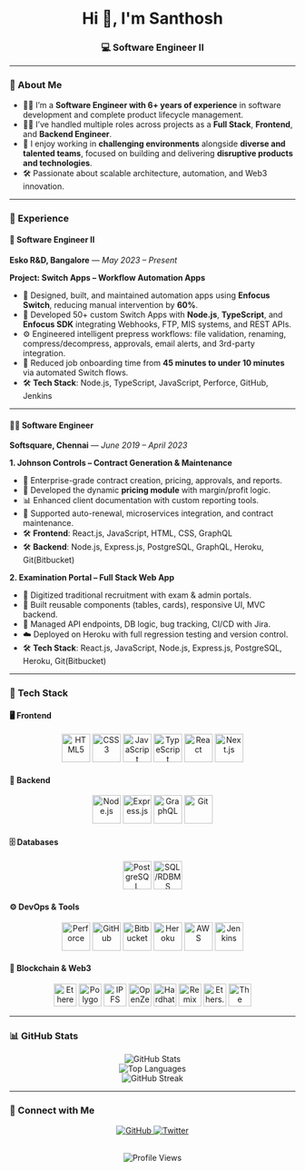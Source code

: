 <h1 align="center">Hi 👋, I'm Santhosh</h1>
<h3 align="center">💻 Software Engineer II</h3>

---

### 🚀 About Me

- 👨‍💻 I’m a **Software Engineer with 6+ years of experience** in software development and complete product lifecycle management.  
- 🧑‍🔧 I’ve handled multiple roles across projects as a **Full Stack**, **Frontend**, and **Backend Engineer**.  
- 🌟 I enjoy working in **challenging environments** alongside **diverse and talented teams**, focused on building and delivering **disruptive products and technologies**.  
- 🛠️ Passionate about scalable architecture, automation, and Web3 innovation.

---

### 💼 Experience

#### 🧠 Software Engineer II  
**Esko R&D, Bangalore** — *May 2023 – Present*

**Project: Switch Apps – Workflow Automation Apps**
- 🚀 Designed, built, and maintained automation apps using **Enfocus Switch**, reducing manual intervention by **60%**.
- 🔌 Developed 50+ custom Switch Apps with **Node.js**, **TypeScript**, and **Enfocus SDK** integrating Webhooks, FTP, MIS systems, and REST APIs.
- ⚙️ Engineered intelligent prepress workflows: file validation, renaming, compress/decompress, approvals, email alerts, and 3rd-party integration.
- 🧠 Reduced job onboarding time from **45 minutes to under 10 minutes** via automated Switch flows.
- 🛠️ **Tech Stack**: Node.js, TypeScript, JavaScript, Perforce, GitHub, Jenkins

---

#### 🧑‍💻 Software Engineer  
**Softsquare, Chennai** — *June 2019 – April 2023*

**1. Johnson Controls – Contract Generation & Maintenance**
- 📃 Enterprise-grade contract creation, pricing, approvals, and reports.
- 💸 Developed the dynamic **pricing module** with margin/profit logic.
- 📊 Enhanced client documentation with custom reporting tools.
- 🔁 Supported auto-renewal, microservices integration, and contract maintenance.
- 🛠️ **Frontend**: React.js, JavaScript, HTML, CSS, GraphQL  
- 🛠️ **Backend**: Node.js, Express.js, PostgreSQL, GraphQL, Heroku, Git(Bitbucket)

**2. Examination Portal – Full Stack Web App**
- 🎯 Digitized traditional recruitment with exam & admin portals.
- 🧱 Built reusable components (tables, cards), responsive UI, MVC backend.
- 🧪 Managed API endpoints, DB logic, bug tracking, CI/CD with Jira.
- ☁️ Deployed on Heroku with full regression testing and version control.
- 🛠️ **Tech Stack**: React.js, JavaScript, Node.js, Express.js, PostgreSQL, Heroku, Git(Bitbucket)

---

### 🧰 Tech Stack

#### 🖥️ Frontend
<div align="center">
  <img src="https://profilinator.rishav.dev/skills-assets/html5-original-wordmark.svg" alt="HTML5" height="50"/>
  <img src="https://profilinator.rishav.dev/skills-assets/css3-original-wordmark.svg" alt="CSS3" height="50"/>
  <img src="https://profilinator.rishav.dev/skills-assets/javascript-original.svg" alt="JavaScript" height="50"/>
  <img src="https://profilinator.rishav.dev/skills-assets/typescript-original.svg" alt="TypeScript" height="50"/>
  <img src="https://profilinator.rishav.dev/skills-assets/react-original-wordmark.svg" alt="React" height="50"/>
  <img src="https://cdn.worldvectorlogo.com/logos/nextjs-2.svg" alt="Next.js" height="50"/>
</div>

#### 🧱 Backend
<div align="center">
  <img src="https://profilinator.rishav.dev/skills-assets/nodejs-original-wordmark.svg" alt="Node.js" height="50"/>
  <img src="https://profilinator.rishav.dev/skills-assets/express-original-wordmark.svg" alt="Express.js" height="50"/>
  <img src="https://www.vectorlogo.zone/logos/graphql/graphql-icon.svg" alt="GraphQL" height="50"/>
  <img src="https://profilinator.rishav.dev/skills-assets/git-scm-icon.svg" alt="Git" height="50"/>
</div>

#### 🗄️ Databases
<div align="center">
  <img src="https://profilinator.rishav.dev/skills-assets/postgresql-original-wordmark.svg" alt="PostgreSQL" height="50"/>
  <img src="https://img.icons8.com/color/48/000000/sql.png" alt="SQL/RDBMS" height="50"/>
</div>

#### ⚙️ DevOps & Tools
<div align="center">
  <img src="https://cdn.iconscout.com/icon/free/png-256/perforce-282722.png" alt="Perforce" height="50"/>
  <img src="https://cdn.worldvectorlogo.com/logos/github-icon-1.svg" alt="GitHub" height="50"/>
  <img src="https://cdn.worldvectorlogo.com/logos/bitbucket-icon.svg" alt="Bitbucket" height="50"/>
  <img src="https://cdn.iconscout.com/icon/free/png-256/heroku-226015.png" alt="Heroku" height="50"/>
  <img src="https://cdn.worldvectorlogo.com/logos/aws-2.svg" alt="AWS" height="50"/>
  <img src="https://cdn.worldvectorlogo.com/logos/jenkins-1.svg" alt="Jenkins" height="50"/>
</div>

#### 🔗 Blockchain & Web3
<div align="center">
  <img src="https://upload.wikimedia.org/wikipedia/commons/0/05/Ethereum_logo_2014.svg" alt="Ethereum" height="40"/>
  <img src="https://cryptologos.cc/logos/polygon-matic-logo.png" alt="Polygon" height="40"/>
  <img src="https://upload.wikimedia.org/wikipedia/commons/1/18/Ipfs-logo-1024-ice-text.png" alt="IPFS" height="40"/>
  <img src="https://seeklogo.com/images/O/openzeppelin-logo-2909FE553F-seeklogo.com.png" alt="OpenZeppelin" height="40"/>
  <img src="https://seeklogo.com/images/H/hardhat-logo-888739EBB4-seeklogo.com.png" alt="Hardhat" height="40"/>
  <img src="https://miro.medium.com/max/420/1*3jj5tQildSIyhl-RO6RLlA.png" alt="Remix IDE" height="40"/>
  <img src="https://docs.moonbeam.network/images/index-pages/builders/build/eth-api/libraries/ethersjs.png" alt="Ethers.js" height="40"/>
  <img src="https://2652102303-files.gitbook.io/~/files/v0/b/gitbook-legacy-files/o/spaces%2F-MSx5Odp8g1EfjXW79Rq%2Favatar-1613562923821.png" alt="The Graph" height="40"/>
</div>

---

### 📊 GitHub Stats

<div align="center">
  <img src="https://github-readme-stats.vercel.app/api?username=santhoshsiva97&show_icons=true&theme=default" alt="GitHub Stats" />
  <br/>
  <img src="https://github-readme-stats.vercel.app/api/top-langs/?username=santhoshsiva97&layout=compact" alt="Top Languages" />
  <br/>
  <img src="https://github-readme-streak-stats.herokuapp.com/?user=santhoshsiva97" alt="GitHub Streak" />
</div>

---

### 🤝 Connect with Me

<div align="center">
  <a href="https://github.com/santhoshsiva97" target="_blank">
    <img src="https://img.shields.io/badge/github-%2324292e.svg?style=for-the-badge&logo=github&logoColor=white" alt="GitHub" />
  </a>
  <a href="https://twitter.com/santhosh_siva97" target="_blank">
    <img src="https://img.shields.io/badge/twitter-%2300acee.svg?style=for-the-badge&logo=twitter&logoColor=white" alt="Twitter" />
  </a>
</div>

<br/>

<p align="center">
  <img src="https://komarev.com/ghpvc/?username=santhoshsiva97&style=flat-square" alt="Profile Views" />
</p>
